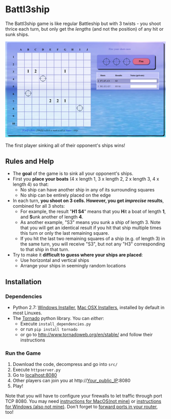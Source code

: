 # Battl3ship

The Battl3ship game is like regular Battleship but with 3 twists - you shoot thrice each turn, but only get the
_lengths_ (and not the position) of any hit or sunk ships. 

![Screenshot](https://github.com/miguelinux314/battl3ship/raw/master/doc/shots_screenshot.png "Battl3ship")

The first player sinking all of their opponent's ships wins!

## Rules and Help
* The **goal** of the game is to sink all your opponent's ships.
* First you **place your boats** (4 x length 1, 3 x length 2, 2 x length 3, 4 x length 4) so that:
  * No ship can have another ship in any of its surrounding squares
  * No ship can be entirely placed on the edge
* In each turn, **you shoot on 3 cells. However, you get _imprecise_ results**, combined for all 3 shots:
  * For example, the result "**H1 S4**" means that you **H**it a boat of length **1**, and **S**unk another of length **4**.
  * As another example, "S3" means you sunk a ship of length 3. Note that you will get an identical result if you hit that ship multiple times this turn or only the last remaining square.
  * If you hit the last two remaining squares of a ship (e.g. of length 3) in the same turn, you will receive "S3", but not any "H3" corresponding to that ship in that turn.
* Try to make it **difficult to guess where your ships are placed**:
  * Use horizontal and vertical ships
  * Arrange your ships in seemingly random locations
  
## Installation 
### Dependencies
* Python 2.7: [Windows Installer](https://www.python.org/ftp/python/2.7.14/python-2.7.14.msi), [Mac OSX Installers](https://www.python.org/downloads/release/python-2714/), installed by default in most Linuxes.
* The [Tornado](http://www.tornadoweb.org/en/stable/) python library. You can _either_:
  * Execute `install_dependencies.py`
  * or run `pip install tornado`
  * or go to http://www.tornadoweb.org/en/stable/ and follow their instructions
  
### Run the Game
1. Download the code, decompress and go into `src/`
2. Execute `httpserver.py`
3. Go to [localhost:8080](http://localhost:8080)
4. Other players can join you at http://[Your_public_IP](https://whatismyipaddress.com/):8080
5. Play!

Note that you will have to configure your firewalls to let traffic through port TCP 8080. You may need [instructions for MacOS(not mine)](https://www.macworld.co.uk/how-to/mac-software/how-open-specific-ports-in-os-x-1010-firewall-3616405/) or [instructions for Windows (also not mine)](http://www.tomshardware.com/faq/id-3114787/open-firewall-ports-windows.html).
Don't forget to [forward ports in your router](https://www.pcworld.com/article/244314/how_to_forward_ports_on_your_router.html), too!
